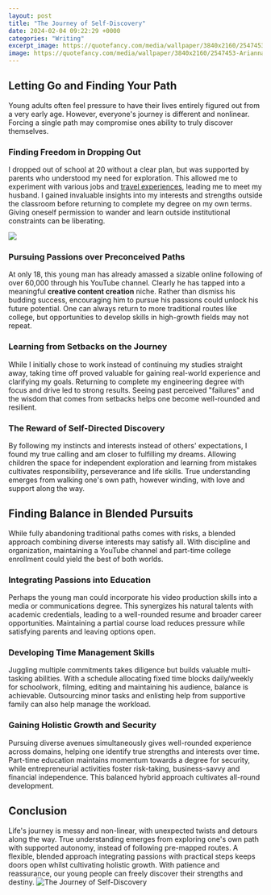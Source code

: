 ```yaml
---
layout: post
title: "The Journey of Self-Discovery"
date: 2024-02-04 09:22:29 +0000
categories: "Writing"
excerpt_image: https://quotefancy.com/media/wallpaper/3840x2160/2547453-Arianna-Huffington-Quote-The-journey-toward-self-discovery-is-life.jpg
image: https://quotefancy.com/media/wallpaper/3840x2160/2547453-Arianna-Huffington-Quote-The-journey-toward-self-discovery-is-life.jpg
---
```


## Letting Go and Finding Your Path
Young adults often feel pressure to have their lives entirely figured out from a very early age. However, everyone's journey is different and nonlinear. Forcing a single path may compromise ones ability to truly discover themselves. 
### Finding Freedom in Dropping Out 
I dropped out of school at 20 without a clear plan, but was supported by parents who understood my need for exploration. This allowed me to experiment with various jobs and [travel experiences](https://store.fi.io.vn/xmas-holiday-funny-santa-shetland-sheepdog-christmas-tree-2), leading me to meet my husband. I gained invaluable insights into my interests and strengths outside the classroom before returning to complete my degree on my own terms. Giving oneself permission to wander and learn outside institutional constraints can be liberating.

![](https://ml61d5nea4sz.i.optimole.com/aV-s5cc.84O8~7c08/w:800/h:1200/q:90/https://dearmsanonymous.com/wp-content/uploads/2020/07/self-discovery.png)
### Pursuing Passions over Preconceived Paths
At only 18, this young man has already amassed a sizable online following of over 60,000 through his YouTube channel. Clearly he has tapped into a meaningful **creative content creation** niche. Rather than dismiss his budding success, encouraging him to pursue his passions could unlock his future potential. One can always return to more traditional routes like college, but opportunities to develop skills in high-growth fields may not repeat. 
### Learning from Setbacks on the Journey
While I initially chose to work instead of continuing my studies straight away, taking time off proved valuable for gaining real-world experience and clarifying my goals. Returning to complete my engineering degree with focus and drive led to strong results. Seeing past perceived "failures" and the wisdom that comes from setbacks helps one become well-rounded and resilient. 
### The Reward of Self-Directed Discovery
By following my instincts and interests instead of others' expectations, I found my true calling and am closer to fulfilling my dreams. Allowing children the space for independent exploration and learning from mistakes cultivates responsibility, perseverance and life skills. True understanding emerges from walking one's own path, however winding, with love and support along the way.
## Finding Balance in Blended Pursuits  
While fully abandoning traditional paths comes with risks, a blended approach combining diverse interests may satisfy all. With discipline and organization, maintaining a YouTube channel and part-time college enrollment could yield the best of both worlds. 
### Integrating Passions into Education
Perhaps the young man could incorporate his video production skills into a media or communications degree. This synergizes his natural talents with academic credentials, leading to a well-rounded resume and broader career opportunities. Maintaining a partial course load reduces pressure while satisfying parents and leaving options open.
### Developing Time Management Skills
Juggling multiple commitments takes diligence but builds valuable multi-tasking abilities. With a schedule allocating fixed time blocks daily/weekly for schoolwork, filming, editing and maintaining his audience, balance is achievable. Outsourcing minor tasks and enlisting help from supportive family can also help manage the workload.  
### Gaining Holistic Growth and Security  
Pursuing diverse avenues simultaneously gives well-rounded experience across domains, helping one identify true strengths and interests over time. Part-time education maintains momentum towards a degree for security, while entrepreneurial activities foster risk-taking, business-savvy and financial independence. This balanced hybrid approach cultivates all-round development.
## Conclusion
Life's journey is messy and non-linear, with unexpected twists and detours along the way. True understanding emerges from exploring one's own path with supported autonomy, instead of following pre-mapped routes. A flexible, blended approach integrating passions with practical steps keeps doors open whilst cultivating holistic growth. With patience and reassurance, our young people can freely discover their strengths and destiny.
![The Journey of Self-Discovery](https://quotefancy.com/media/wallpaper/3840x2160/2547453-Arianna-Huffington-Quote-The-journey-toward-self-discovery-is-life.jpg)
